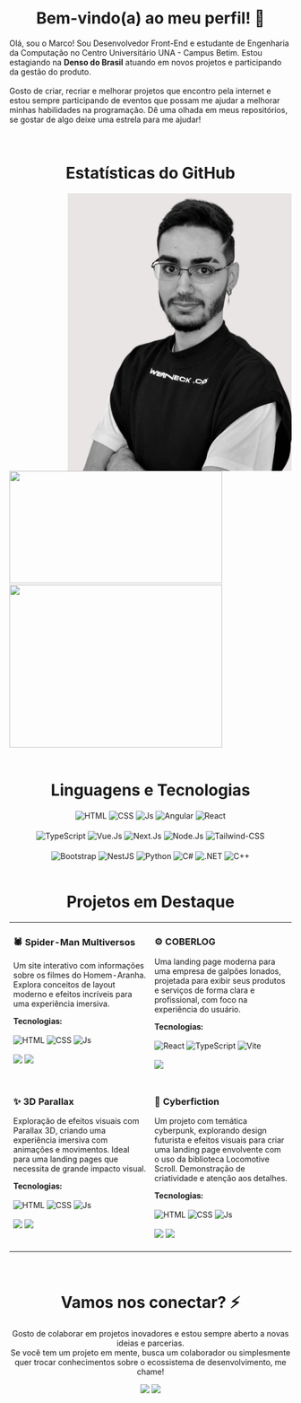 <h1 align="center">Bem-vindo(a) ao meu perfil! 🚀</h1>

Olá, sou o Marco! Sou Desenvolvedor Front-End e estudante de Engenharia da Computação no Centro Universitário UNA - Campus Betim. Estou estagiando na **Denso do Brasil** atuando em novos projetos e participando da gestão do produto.<br><br>
Gosto de criar, recriar e melhorar projetos que encontro pela internet e estou sempre participando de eventos que possam me ajudar a melhorar minhas habilidades na programação. Dê uma olhada em meus repositórios, se gostar de algo deixe uma estrela para me ajudar!

<br>

<h1 align="center">Estatísticas do GitHub</h1>

<img  align="right" height="495em" width="400em" src="Profile-Image.png"/>

<div align="left">
 <div>
  <img height="200em" width="380em" src="https://github-readme-stats.vercel.app/api?username=MarcoTSF&show_icons=true&line_height=28&theme=tokyonight&hide_border=true"/>
 </div>
 <div>
  <img height="290em" width="380em" src="https://github-readme-stats.vercel.app/api/top-langs/?username=MarcoTSF&langs_count=10&layout=compact&theme=tokyonight&hide_border=true"/>
 </div>
</div>

<br>

<div align="center">
 <h1>Linguagens e Tecnologias</h1>
 <img align="center" alt="HTML" src="https://img.shields.io/badge/HTML5-E34F26?style=for-the-badge&logo=html5&logoColor=white">
 <img align="center" alt="CSS" src="https://img.shields.io/badge/CSS3-1572B6?style=for-the-badge&logo=css3&logoColor=white">
 <img align="center" alt="Js" src="https://img.shields.io/badge/JavaScript-F7DF1E?style=for-the-badge&logo=javascript&logoColor=black">
 <img align="center" alt="Angular" src="https://img.shields.io/badge/Angular-DD0031?style=for-the-badge&logo=angular&logoColor=white">
 <img align="center" alt="React" src="https://img.shields.io/badge/React-20232A?style=for-the-badge&logo=react&logoColor=61DAFB">
</div>

<br>

<div align="center">
 <img align="center" alt="TypeScript" src="https://img.shields.io/badge/TypeScript-007ACC?style=for-the-badge&logo=typescript&logoColor=white">
 <img align="center" alt="Vue.Js" src="https://img.shields.io/badge/Vue%20js-35495E?style=for-the-badge&logo=vuedotjs&logoColor=4FC08D">
 <img align="center" alt="Next.Js" src="https://img.shields.io/badge/next%20js-000000?style=for-the-badge&logo=nextdotjs&logoColor=white">
 <img align="center" alt="Node.Js" src="https://img.shields.io/badge/Node%20js-339933?style=for-the-badge&logo=nodedotjs&logoColor=white">
 <img align="center" alt="Tailwind-CSS" src="https://img.shields.io/badge/Tailwind_CSS-38B2AC?style=for-the-badge&logo=tailwind-css&logoColor=white">
</div>

<br>

<div align="center">
 <img align="center" alt="Bootstrap" src="https://img.shields.io/badge/Bootstrap-563D7C?style=for-the-badge&logo=bootstrap&logoColor=white">
 <img align="center" alt="NestJS" src="https://img.shields.io/badge/nestjs-E0234E?style=for-the-badge&logo=nestjs&logoColor=white">
 <img align="center" alt="Python" src="https://img.shields.io/badge/Python-3776AB?style=for-the-badge&logo=python&logoColor=white">
 <img align="center" alt="C#" src="https://img.shields.io/badge/C%23-239120?style=for-the-badge&logo=c-sharp&logoColor=white">
 <img align="center" alt=".NET" src="https://img.shields.io/badge/.NET-5C2D91?style=for-the-badge&logo=.net&logoColor=white">
 <img align="center" alt="C++" src="https://img.shields.io/badge/C%2B%2B-00599C?style=for-the-badge&logo=c%2B%2B&logoColor=white">
</div>

<br>

<div align="center">
  <h1>Projetos em Destaque</h1>

  <table>
    <tr>
      <td width="50%" valign="top">
        <h3>🕷️ Spider-Man Multiversos</h3>
        <p>Um site interativo com informações sobre os filmes do Homem-Aranha. Explora conceitos de layout moderno e efeitos incríveis para uma experiência imersiva.</p>
        <strong>Tecnologias:</strong><br><br>
        <img alt="HTML" src="https://img.shields.io/badge/HTML5-E34F26?style=for-the-badge&logo=html5&logoColor=white">
        <img alt="CSS" src="https://img.shields.io/badge/CSS3-1572B6?style=for-the-badge&logo=css3&logoColor=white">
        <img alt="Js" src="https://img.shields.io/badge/JavaScript-F7DF1E?style=for-the-badge&logo=javascript&logoColor=black">
        <br><br>
        <a href="https://github.com/MarcoTSF/Site-Spiderman" target="_blank"><img src="https://img.shields.io/badge/Código-100000?style=for-the-badge&logo=github&logoColor=white"></a>
        <a href="https://marcotsf.github.io/Site-Spiderman" target="_blank"><img src="https://img.shields.io/badge/Ver%20Projeto-4A90E2?style=for-the-badge&logo=rocket&logoColor=white"></a><br><br>
      </td>
      <td width="50%" valign="top">
        <h3>⚙️ COBERLOG</h3>
        <p>Uma landing page moderna para uma empresa de galpões lonados, projetada para exibir seus produtos e serviços de forma clara e profissional, com foco na experiência do usuário.</p>
        <strong>Tecnologias:</strong><br><br>
        <img alt="React" src="https://img.shields.io/badge/React-20232A?style=for-the-badge&logo=react&logoColor=61DAFB">
        <img alt="TypeScript" src="https://img.shields.io/badge/TypeScript-007ACC?style=for-the-badge&logo=typescript&logoColor=white">
        <img alt="Vite" src="https://img.shields.io/badge/Vite-B73BFE?style=for-the-badge&logo=vite&logoColor=FFD62E">
        <br><br>
        <a href="https://github.com/MarcoTSF/COBERLOG" target="_blank"><img src="https://img.shields.io/badge/Código-100000?style=for-the-badge&logo=github&logoColor=white"></a><br><br>
      </td>
    </tr>
    <tr>
      <td width="50%" valign="top">
        <h3>✨ 3D Parallax</h3>
        <p>Exploração de efeitos visuais com Parallax 3D, criando uma experiência imersiva com animações e movimentos. Ideal para uma landing pages que necessita de grande impacto visual.</p>
        <strong>Tecnologias:</strong><br><br>
        <img alt="HTML" src="https://img.shields.io/badge/HTML5-E34F26?style=for-the-badge&logo=html5&logoColor=white">
        <img alt="CSS" src="https://img.shields.io/badge/CSS3-1572B6?style=for-the-badge&logo=css3&logoColor=white">
        <img alt="Js" src="https://img.shields.io/badge/JavaScript-F7DF1E?style=for-the-badge&logo=javascript&logoColor=black">
        <br><br>
        <a href="https://github.com/MarcoTSF/3D-Parallax" target="_blank"><img src="https://img.shields.io/badge/Código-100000?style=for-the-badge&logo=github&logoColor=white"></a>
        <a href="https://marcotsf.github.io/3D-Parallax/" target="_blank"><img src="https://img.shields.io/badge/Ver%20Projeto-4A90E2?style=for-the-badge&logo=rocket&logoColor=white"></a><br><br>
      </td>
      <td width="50%" valign="top">
        <h3>🌃 Cyberfiction</h3>
        <p>Um projeto com temática cyberpunk, explorando design futurista e efeitos visuais para criar uma landing page envolvente com o uso da biblioteca Locomotive Scroll. Demonstração de criatividade e atenção aos detalhes.</p>
        <strong>Tecnologias:</strong><br><br>
        <img alt="HTML" src="https://img.shields.io/badge/HTML5-E34F26?style=for-the-badge&logo=html5&logoColor=white">
        <img alt="CSS" src="https://img.shields.io/badge/CSS3-1572B6?style=for-the-badge&logo=css3&logoColor=white">
        <img alt="Js" src="https://img.shields.io/badge/JavaScript-F7DF1E?style=for-the-badge&logo=javascript&logoColor=black">
        <br><br>
        <a href="https://github.com/MarcoTSF/CyberFiction" target="_blank"><img src="https://img.shields.io/badge/Código-100000?style=for-the-badge&logo=github&logoColor=white"></a>
        <a href="https://marcotsf.github.io/CyberFiction/" target="_blank"><img src="https://img.shields.io/badge/Ver%20Projeto-4A90E2?style=for-the-badge&logo=rocket&logoColor=white"></a><br><br>
      </td>
    </tr>
  </table>
</div>

<br>
 
<div align="center">
 <h1>Vamos nos conectar? ⚡</h1>
 <p>
   Gosto de colaborar em projetos inovadores e estou sempre aberto a novas ideias e parcerias.
   <br>
   Se você tem um projeto em mente, busca um colaborador ou simplesmente quer trocar conhecimentos sobre o ecossistema de desenvolvimento, me chame!
 </p>
 <a href="mailto:mtsf.salvador@gmail.com"><img src="https://img.shields.io/badge/Gmail-D14836?style=for-the-badge&logo=gmail&logoColor=white" target="_blank"></a>
 <a href="https://www.linkedin.com/in/marcotsf/" target="_blank"><img src="https://img.shields.io/badge/-LinkedIn-%230077B5?style=for-the-badge&logo=linkedin&logoColor=white" target="_blank"></a>
</div>
